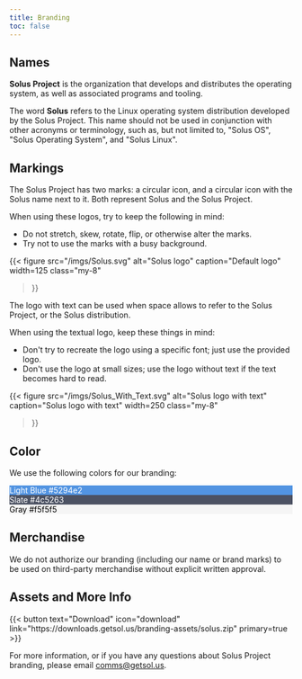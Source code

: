 ```yaml
---
title: Branding
toc: false
---
```


## Names

**Solus Project** is the organization that develops and distributes the operating system, as well as associated programs and tooling.

The word **Solus** refers to the Linux operating system distribution developed by the Solus Project. This name should not be used in conjunction with other acronyms or terminology, such as, but not limited to, "Solus OS", "Solus Operating System", and "Solus Linux".

## Markings

The Solus Project has two marks: a circular icon, and a circular icon with the Solus name next to it. Both represent Solus and the Solus Project.

When using these logos, try to keep the following in mind:

- Do not stretch, skew, rotate, flip, or otherwise alter the marks.
- Try not to use the marks with a busy background.

{{< figure
  src="/imgs/Solus.svg"
  alt="Solus logo"
  caption="Default logo"
  width=125
  class="my-8"
>}}

The logo with text can be used when space allows to refer to the Solus Project, or the Solus distribution.

When using the textual logo, keep these things in mind:

- Don't try to recreate the logo using a specific font; just use the provided logo.
- Don't use the logo at small sizes; use the logo without text if the text becomes hard to read.

{{< figure
  src="/imgs/Solus_With_Text.svg"
  alt="Solus logo with text"
  caption="Solus logo with text"
  width=250
  class="my-8"
>}}

## Color

We use the following colors for our branding:

<div class="grid grid-cols-3 gap-8 mt-8 mb-12">
  <div class="flex flex-col gap-2 p-4 text-center rounded" style="background: #5294e2; color: #ffffff;">
    <span class="text-2xl">Light Blue</span>
    <span class="text-sm">#5294e2</span>
  </div>

  <div class="flex flex-col gap-2 p-4 text-center rounded" style="background: #4c5263; color: #ffffff;">
    <span class="text-2xl">Slate</span>
    <span class="text-sm">#4c5263</span>
  </div>

  <div class="flex flex-col gap-2 p-4 text-center rounded" style="background: #f5f5f5; color: #000000;">
    <span class="text-2xl">Gray</span>
    <span class="text-sm">#f5f5f5</span>
  </div>
</div>

## Merchandise

We do not authorize our branding (including our name or brand marks) to be used on third-party merchandise without explicit written approval.

## Assets and More Info

<div class="grid grid-cols-1 mx-auto my-24 w-1/2">
  {{< button
    text="Download"
    icon="download"
    link="https://downloads.getsol.us/branding-assets/solus.zip"
    primary=true
  >}}
</div>

For more information, or if you have any questions about Solus Project branding, please email [comms@getsol.us](comms@getsol.us).
